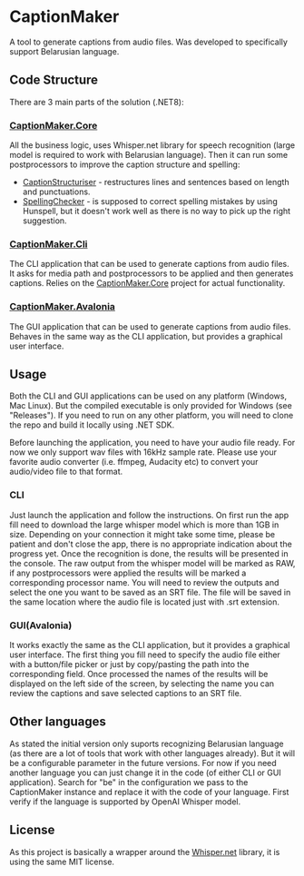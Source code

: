 # CaptionMaker

A tool to generate captions from audio files.
Was developed to specifically support Belarusian language.

## Code Structure

There are 3 main parts of the solution (.NET8):

### [CaptionMaker.Core](CaptionMaker.Core)
All the business logic, uses Whisper.net library for speech recognition (large model is required to work with Belarusian language).
Then it can run some postprocessors to improve the caption structure and spelling:
- [CaptionStructuriser](CaptionMaker.Core/Services/CaptionStructuriser) - restructures lines and sentences based on length and punctuations.
- [SpellingChecker](CaptionMaker.Core/Services/SpellingChecker) - is supposed to correct spelling mistakes by using Hunspell, but it doesn't work well as there is no way to pick up the right suggestion.

### [CaptionMaker.Cli](CaptionMaker.Cli)
The CLI application that can be used to generate captions from audio files. It asks for media path and postprocessors to be applied and then generates captions.
Relies on the [CaptionMaker.Core](CaptionMaker.Core) project for actual functionality.

### [CaptionMaker.Avalonia](CaptionMaker.Avalonia)
The GUI application that can be used to generate captions from audio files. Behaves in the same way as the CLI application, but provides a graphical user interface.

## Usage

Both the CLI and GUI applications can be used on any platform (Windows, Mac Linux). But the compiled executable is only provided for Windows (see "Releases").
If you need to run on any other platform, you will need to clone the repo and build it locally using .NET SDK.

Before launching the application, you need to have your audio file ready. For now we only support wav files with 16kHz sample rate. Please use your favorite audio converter (i.e. ffmpeg, Audacity etc) to convert your audio/video file to that format.

### CLI 
Just launch the application and follow the instructions. On first run the app fill need to download the large whisper model which is more than 1GB in size. Depending on your connection it might take some time, please be patient and don't close the app, there is no appropriate indication about the progress yet.
Once the recognition is done, the results will be presented in the console. The raw output from the whisper model will be marked as RAW, if any postprocessors were applied the results will be marked a corresponding processor name.
You will need to review the outputs and select the one you want to be saved as an SRT file. The file will be saved in the same location where the audio file is located just with .srt extension.

### GUI(Avalonia)
It works exactly the same as the CLI application, but it provides a graphical user interface. The first thing you fill need to specify the audio file either with a button/file picker or just by copy/pasting the path into the corresponding field.
Once processed the names of the results will be displayed on the left side of the screen, by selecting the name you can review the captions and save selected captions to an SRT file. 

## Other languages
As stated the initial version only suports recognizing Belarusian language (as there are a lot of tools that work with other languages already). But it will be a configurable parameter in the future versions. For now if you need another language you can just change it in the code (of either CLI or GUI application). Search for "be" in the configuration we pass to the CaptionMaker instance and replace it with the code of your language. First verify if the language is supported by OpenAI Whisper model.

## License
As this project is basically a wrapper around the [Whisper.net](https://github.com/ggerganov/whisper.cpp) library, it is using the same MIT license.


